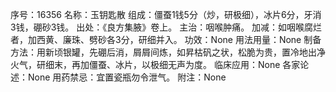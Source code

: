 序号：16356
名称：玉钥匙散
组成：僵蚕1钱5分（炒，研极细），冰片6分，牙消3钱，硼砂3钱。
出处：《良方集腋》卷上。
主治：咽喉肿痛。
加减：如咽喉腐烂者，加西黄、廉珠、劈砂各3分，研细并入。
功效：None
用法用量：None
制备方法：用新顷银罐，先硼后消，屑屑间炼，如昇枯矾之状，松脆为贵，置冷地出净火气，研细末，再加僵蚕、冰片，以极细无声为度。
临床应用：None
各家论述：None
用药禁忌：宜置瓷瓶勿令泄气。
附注：None

